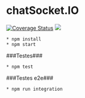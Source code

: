 # chatSocket.IO

[![Coverage Status](https://coveralls.io/repos/jefersondeoliveira/chatSocket.IO/badge.svg?branch=master&service=github)](https://coveralls.io/github/jefersondeoliveira/chatSocket.IO?branch=master)
<img src="https://codeship.com/projects/517e96c0-1f22-0133-99ed-76ecc01c3dfb/status?branch=master">

```
* npm install
* npm start

```
###Testes###
```
* npm test
```

###Testes e2e###
```
* npm run integration
```

